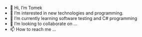 - 👋 Hi, I’m Tomek
- 👀 I’m interested in new technologies and programming.
- 🌱 I’m currently learning software testing and C# programming
- 💞️ I’m looking to collaborate on ...
- 📫 How to reach me ...

<!---
tomekkzielinski/tomekkzielinski is a ✨ special ✨ repository because its `README.md` (this file) appears on your GitHub profile.
You can click the Preview link to take a look at your changes.
--->
